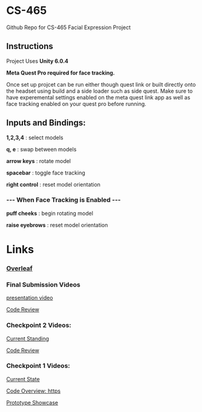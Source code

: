 # CS-465
Github Repo for CS-465 Facial Expression Project


## Instructions
Project Uses **Unity 6.0.4**

**Meta Quest Pro required for face tracking.**

Once set up projcet can be run either though quest link or built directly onto the headset using build and a side loader such as side quest. Make sure to have experemental settings enabled on the meta quest link app as well as face tracking enabled on your quest pro before running.

## Inputs and Bindings:

**1,2,3,4**        : select models

**q, e**           : swap between models

**arrow keys**     : rotate model

**spacebar**       : toggle face tracking

**right control**  : reset model orientation

### --- When Face Tracking is Enabled ---

**puff cheeks**    : begin rotating model

**raise eyebrows** : reset model orientation

# Links

### [Overleaf](https://www.overleaf.com/read/nxmtgnpcxvgj#5e81e7)

### Final Submission Videos

[presentation video](https://youtu.be/S8sy97sHTOw)

[Code Review](https://youtu.be/FVj-jbWsBtY)

### Checkpoint 2 Videos:
[Current Standing](https://youtu.be/-mwjoNqyk0w)

[Code Review](https://youtu.be/3NNEKUU2MwE)

### Checkpoint 1 Videos:
[Current State](https://youtu.be/_pvC8oYT-PE)

[Code Overview: https](//youtu.be/U5UtliTASLc)

[Prototype Showcase](https://youtu.be/j1wUe71Kejo)

